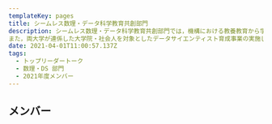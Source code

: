 ```yaml
---
templateKey: pages
title: シームレス数理・データ科学教育共創部門
description: シームレス数理・データ科学教育共創部門では，機構における教養教育から学部専門教育、大学院教育までシームレスな数理・データ科学教育を推進します．
また，両大学が連係した大学院・社会人を対象としたデータサイエンティスト育成事業の実施します．
date: 2021-04-01T11:00:57.137Z
tags:
  - トップリーダートーク
  - 数理・DS 部⾨
  - 2021年度メンバー
---
```


## メンバー

<!-- - 室長
  - 藤巻　朗　 名古屋大学・副総長（教育・留学生担当）、教育基盤連携本部長、博士課程教育推進機構長
- 副室長
  - 戸田山　和久 名古屋大学・教養教育院長
  - 福井　博一　岐阜大学・副学長（企画・教育・評価・基金担当）、教育推進・学生支援機構長
  - 纐纈　守 　岐阜大学・教育推進・学生支援機構 副機構長、アドミッション・センター長
- 室員
  - 佐久間　淳一 名古屋大学・副総長（入試・学生支援担当）、学生支援本部長
  - 山田　敏弘 　岐阜大学・教育推進・学生支援機構 副機構長、基盤教育センター長
- 室員
  - 横田　康成 　岐阜大学・教育推進・学生支援機構 副機構長、学生支援センター長、キャリア・就職支援センター長
- （事務担当）
  - 名古屋大学・教育企画課
  - 岐阜大学・教務課 -->
